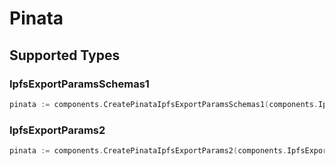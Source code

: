 # Pinata


## Supported Types

### IpfsExportParamsSchemas1

```go
pinata := components.CreatePinataIpfsExportParamsSchemas1(components.IpfsExportParamsSchemas1{/* values here */})
```

### IpfsExportParams2

```go
pinata := components.CreatePinataIpfsExportParams2(components.IpfsExportParams2{/* values here */})
```


